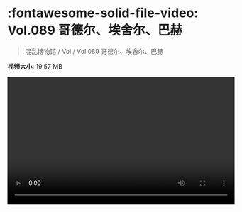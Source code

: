 # :fontawesome-solid-file-video: Vol.089 哥德尔、埃舍尔、巴赫

> 混乱博物馆 / Vol / Vol.089 哥德尔、埃舍尔、巴赫

**视频大小**: 19.57 MB

<video id="V-e0579810d614e092b46ac1030be5e457" width="512" height="288" preload="none" playsinline webkit-playsinline></video>